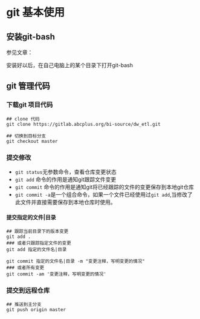 # git 基本使用

## 安装git-bash

参见文章：

安装好以后，在自己电脑上的某个目录下打开git-bash

## git 管理代码

### 下载git 项目代码

```shell
## clone 代码
git clone https://gitlab.abcplus.org/bi-source/dw_etl.git

## 切换到目标分支
git checkout master

```

### 提交修改
- `git status`无参数命令，查看仓库变更状态
- `git add` 命令的作用是通知git跟踪文件变更
- `git commit` 命令的作用是通知git将已经跟踪的文件的变更保存到本地git仓库
- `git commit -a`是一个组合命令，如果一个文件已经使用过`git add`,当修改了此文件并直接需要保存到本地仓库时使用。

#### 提交指定的文件|目录
```
## 跟踪当前目录下的版本变更
git add .
### 或者只跟踪指定文件的变更
git add 指定的文件名|目录

git commit 指定的文件名|目录 -m "变更注释，写明变更的情况"
### 或者所有变更
git commit -am '变更注释，写明变更的情况'
```

### 提交到远程仓库
```
## 推送到主分支
git push origin master
```